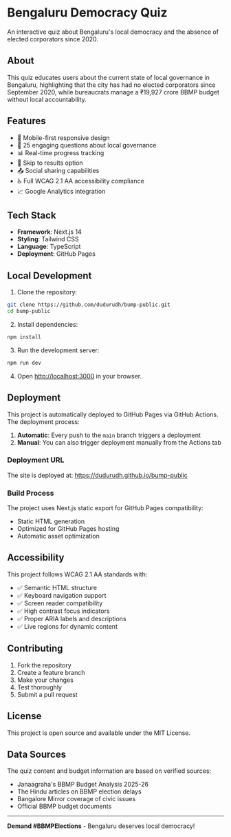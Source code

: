 # Bengaluru Democracy Quiz

An interactive quiz about Bengaluru's local democracy and the absence of elected corporators since 2020.

## About

This quiz educates users about the current state of local governance in Bengaluru, highlighting that the city has had no elected corporators since September 2020, while bureaucrats manage a ₹19,927 crore BBMP budget without local accountability.

## Features

- 📱 Mobile-first responsive design
- 🎯 25 engaging questions about local governance
- 📊 Real-time progress tracking
- 🔄 Skip to results option
- 📤 Social sharing capabilities
- ♿ Full WCAG 2.1 AA accessibility compliance
- 📈 Google Analytics integration

## Tech Stack

- **Framework**: Next.js 14
- **Styling**: Tailwind CSS
- **Language**: TypeScript
- **Deployment**: GitHub Pages

## Local Development

1. Clone the repository:
```bash
git clone https://github.com/dudurudh/bump-public.git
cd bump-public
```

2. Install dependencies:
```bash
npm install
```

3. Run the development server:
```bash
npm run dev
```

4. Open [http://localhost:3000](http://localhost:3000) in your browser.

## Deployment

This project is automatically deployed to GitHub Pages via GitHub Actions. The deployment process:

1. **Automatic**: Every push to the `main` branch triggers a deployment
2. **Manual**: You can also trigger deployment manually from the Actions tab

### Deployment URL

The site is deployed at: https://dudurudh.github.io/bump-public

### Build Process

The project uses Next.js static export for GitHub Pages compatibility:

- Static HTML generation
- Optimized for GitHub Pages hosting
- Automatic asset optimization

## Accessibility

This project follows WCAG 2.1 AA standards with:

- ✅ Semantic HTML structure
- ✅ Keyboard navigation support
- ✅ Screen reader compatibility
- ✅ High contrast focus indicators
- ✅ Proper ARIA labels and descriptions
- ✅ Live regions for dynamic content

## Contributing

1. Fork the repository
2. Create a feature branch
3. Make your changes
4. Test thoroughly
5. Submit a pull request

## License

This project is open source and available under the MIT License.

## Data Sources

The quiz content and budget information are based on verified sources:

- Janaagraha's BBMP Budget Analysis 2025-26
- The Hindu articles on BBMP election delays
- Bangalore Mirror coverage of civic issues
- Official BBMP budget documents

---

**Demand #BBMPElections** - Bengaluru deserves local democracy! 